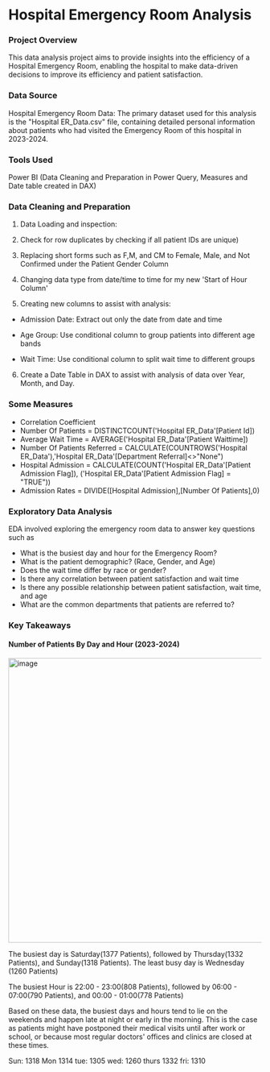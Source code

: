 # Hospital Emergency Room Analysis


### Project Overview
This data analysis project aims to provide insights into the efficiency of a Hospital Emergency Room, enabling the hospital to make data-driven decisions to improve its efficiency and patient satisfaction.

### Data Source
Hospital Emergency Room Data: The primary dataset used for this analysis is the "Hospital ER_Data.csv" file, containing detailed personal information about patients who had visited the Emergency Room of this hospital in 2023-2024.

### Tools Used
Power BI (Data Cleaning and Preparation in Power Query, Measures and Date table created in DAX)

### Data Cleaning and Preparation

1. Data Loading and inspection:

2. Check for row duplicates by checking if all patient IDs are unique)

3. Replacing short forms such as F,M, and CM to Female, Male, and Not Confirmed under the Patient Gender Column

4. Changing data type from date/time to time for my new 'Start of Hour Column'

5. Creating new columns to assist with analysis:

  - Admission Date: Extract out only the date from date and time 

  - Age Group: Use conditional column to group patients into different age bands

  - Wait Time: Use conditional column to split wait time to different groups

6. Create a Date Table in DAX to assist with analysis of data over Year, Month, and Day.

### Some Measures
- Correlation Coefficient
- Number Of Patients = DISTINCTCOUNT('Hospital ER_Data'[Patient Id])
- Average Wait Time = AVERAGE('Hospital ER_Data'[Patient Waittime])
- Number Of Patients Referred = CALCULATE(COUNTROWS('Hospital ER_Data'),'Hospital ER_Data'[Department Referral]<>"None")
- Hospital Admission = CALCULATE(COUNT('Hospital ER_Data'[Patient Admission Flag]), ('Hospital ER_Data'[Patient Admission Flag] = "TRUE"))
- Admission Rates = DIVIDE([Hospital Admission],[Number Of Patients],0)

### Exploratory Data Analysis
EDA involved exploring the emergency room data to answer key questions such as 
- What is the busiest day and hour for the Emergency Room?
- What is the patient demographic? (Race, Gender, and Age)
- Does the wait time differ by race or gender?
- Is there any correlation between patient satisfaction and wait time
- Is there any possible relationship between patient satisfaction, wait time, and age
- What are the common departments that patients are referred to?


### Key Takeaways

#### Number of Patients By Day and Hour (2023-2024)
<img width="520" height="565" alt="image" src="https://github.com/user-attachments/assets/a6015397-a340-404b-abd3-8c0faa592dab" />

The busiest day is Saturday(1377 Patients), followed by Thursday(1332 Patients), and Sunday(1318 Patients).
The least busy day is Wednesday (1260 Patients)

The busiest Hour is 22:00 - 23:00(808 Patients), followed by 06:00 - 07:00(790 Patients), and 00:00 - 01:00(778 Patients)

Based on these data, the busiest days and hours tend to lie on the weekends and happen late at night or early in the morning. This is the case as patients might have postponed their medical visits until after work or school, or because most regular doctors' offices and clinics are closed at these times.



Sun: 1318
Mon 1314
tue: 1305
wed: 1260
thurs 1332
fri: 1310
    
